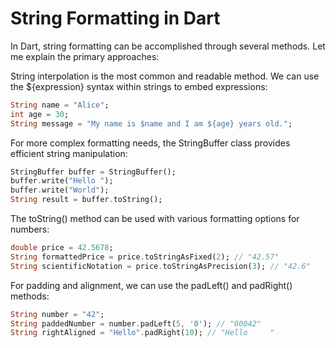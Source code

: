 # String Formatting in Dart

In Dart, string formatting can be accomplished through several methods. Let me explain the primary approaches:

String interpolation is the most common and readable method. We can use the ${expression} syntax within strings to embed expressions:

```dart
String name = "Alice";
int age = 30;
String message = "My name is $name and I am ${age} years old.";
```

For more complex formatting needs, the StringBuffer class provides efficient string manipulation:

```dart
StringBuffer buffer = StringBuffer();
buffer.write("Hello ");
buffer.write("World");
String result = buffer.toString();
```

The toString() method can be used with various formatting options for numbers:

```dart
double price = 42.5678;
String formattedPrice = price.toStringAsFixed(2); // "42.57"
String scientificNotation = price.toStringAsPrecision(3); // "42.6"
```

For padding and alignment, we can use the padLeft() and padRight() methods:

```dart
String number = "42";
String paddedNumber = number.padLeft(5, '0'); // "00042"
String rightAligned = "Hello".padRight(10); // "Hello     "
```
